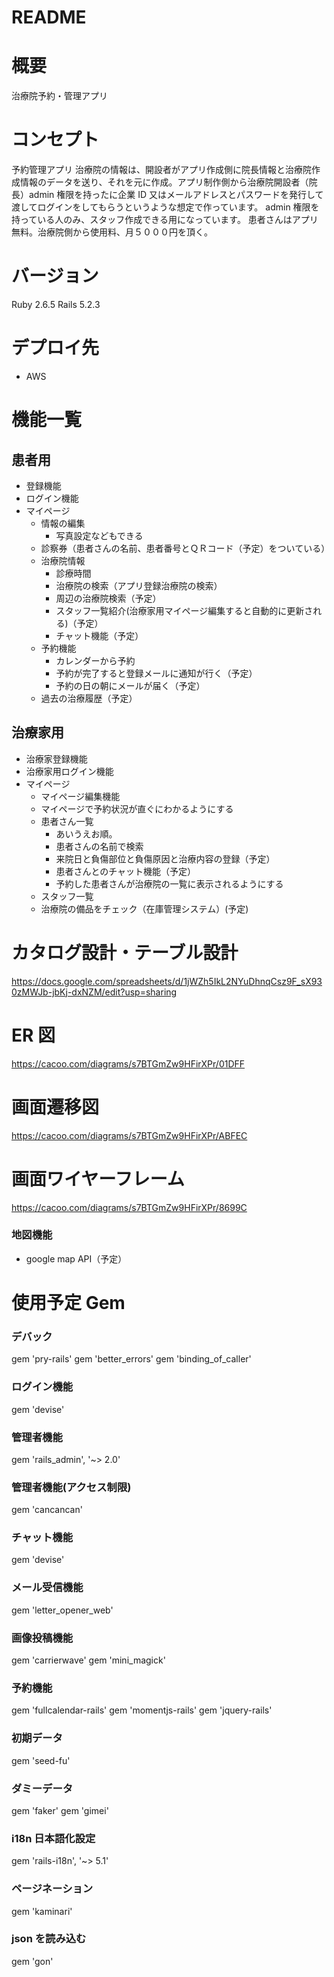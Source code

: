 # README

# 概要

治療院予約・管理アプリ

# コンセプト

予約管理アプリ
治療院の情報は、開設者がアプリ作成側に院長情報と治療院作成情報のデータを送り、それを元に作成。アプリ制作側から治療院開設者（院長）admin 権限を持ったに企業 ID 又はメールアドレスとパスワードを発行して渡してログインをしてもらうというような想定で作っています。
admin 権限を持っている人のみ、スタッフ作成できる用になっています。
患者さんはアプリ無料。治療院側から使用料、月５０００円を頂く。

# バージョン

Ruby 2.6.5 Rails 5.2.3

# デプロイ先

- AWS

# 機能一覧

## 患者用

- 登録機能
- ログイン機能
- マイページ
  - 情報の編集
    - 写真設定などもできる
  - 診察券（患者さんの名前、患者番号とＱＲコード（予定）をついている）
  - 治療院情報
    - 診療時間
    - 治療院の検索（アプリ登録治療院の検索）
    - 周辺の治療院検索（予定）
    - スタッフ一覧紹介(治療家用マイページ編集すると自動的に更新される)（予定）
    - チャット機能（予定）
  - 予約機能
    - カレンダーから予約
    - 予約が完了すると登録メールに通知が行く（予定）
    - 予約の日の朝にメールが届く（予定）
  - 過去の治療履歴（予定）

## 治療家用

- 治療家登録機能
- 治療家用ログイン機能
- マイページ
  - マイページ編集機能
  - マイページで予約状況が直ぐにわかるようにする
  - 患者さん一覧
    - あいうえお順。
    - 患者さんの名前で検索
    - 来院日と負傷部位と負傷原因と治療内容の登録（予定）
    - 患者さんとのチャット機能（予定）
    - 予約した患者さんが治療院の一覧に表示されるようにする
  - スタッフ一覧
  - 治療院の備品をチェック（在庫管理システム）(予定)

# カタログ設計・テーブル設計

https://docs.google.com/spreadsheets/d/1jWZh5IkL2NYuDhnqCsz9F_sX930zMWJb-jbKj-dxNZM/edit?usp=sharing

# ER 図

https://cacoo.com/diagrams/s7BTGmZw9HFirXPr/01DFF

# 画面遷移図

https://cacoo.com/diagrams/s7BTGmZw9HFirXPr/ABFEC

# 画面ワイヤーフレーム

https://cacoo.com/diagrams/s7BTGmZw9HFirXPr/8699C

### 地図機能

- google map API（予定）

# 使用予定 Gem

### デバック

gem 'pry-rails'
gem 'better_errors'
gem 'binding_of_caller'

### ログイン機能

gem 'devise'

### 管理者機能

gem 'rails_admin', '~> 2.0'

### 管理者機能(アクセス制限)

gem 'cancancan'

### チャット機能

gem 'devise'

### メール受信機能

gem 'letter_opener_web'

### 画像投稿機能

gem 'carrierwave'
gem 'mini_magick'

### 予約機能

gem 'fullcalendar-rails'
gem 'momentjs-rails'
gem 'jquery-rails'

### 初期データ

gem 'seed-fu'

### ダミーデータ

gem 'faker'
gem 'gimei'

### i18n 日本語化設定

gem 'rails-i18n', '~> 5.1'

### ページネーション

gem 'kaminari'

### json を読み込む

gem 'gon'
